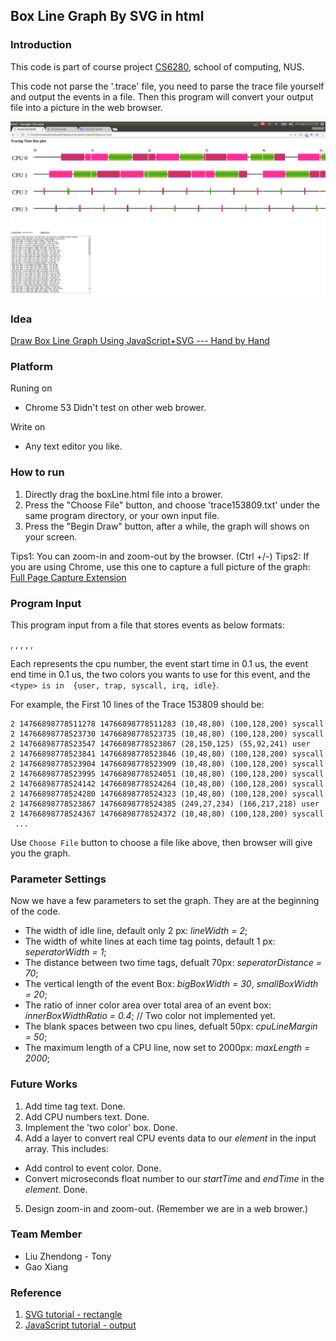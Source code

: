 ## Box Line Graph By SVG in html 

### Introduction
This code is part of course project [CS6280](http://www.comp.nus.edu.sg/~sites/cs6280/week1.html), school of computing, NUS.

This code not parse the '.trace' file, you need to parse the trace file yourself and output the events in a file.
Then this program will convert your output file into a picture in the web browser.

![Alt text](/ScreenShot/graph.png?raw=true "Optional Title")

### Idea
[Draw Box Line Graph Using JavaScript+SVG --- Hand by Hand](https://docs.google.com/document/d/1thR_uHmaZhuNjbCk6WJZ1E-DNqS60jVItxtxHZfSe5w/edit?usp=sharing)


### Platform
Runing on 
* Chrome 53
Didn't test on other web brower.

Write on
* Any text editor you like.

### How to run 
1. Directly drag the boxLine.html file into a brower.
2. Press the "Choose File" button, and choose 'trace153809.txt' under the same program directory, or your own input file.
3. Press the "Begin Draw" button, after a while, the graph will shows on your screen.

Tips1: You can zoom-in and zoom-out by the browser. (Ctrl +/-)
Tips2: If you are using Chrome, use this one to capture a full picture of the graph: [Full Page Capture Extension](https://chrome.google.com/webstore/detail/full-page-screen-capture/fdpohaocaechififmbbbbbknoalclacl?utm_source=chrome-app-launcher-info-dialog)

### Program Input 
This program input from a file that stores events as below formats:

<cpu>, <eventStartTime>, <eventEndTime>, <color1>, <color2>, <type>

Each represents the cpu number, the event start time in 0.1 us, the event
 end time in 0.1 us, the two colors you wants to use for this event, and the
`<type> is in  {user, trap, syscall, irq, idle}`.

For example, the First 10 lines of the Trace 153809 should be:

```
2 14766898778511278 14766898778511283 (10,48,80) (100,128,200) syscall
2 14766898778523730 14766898778523735 (10,48,80) (100,128,200) syscall
2 14766898778523547 14766898778523867 (28,150,125) (55,92,241) user
2 14766898778523841 14766898778523846 (10,48,80) (100,128,200) syscall
2 14766898778523904 14766898778523909 (10,48,80) (100,128,200) syscall
2 14766898778523995 14766898778524051 (10,48,80) (100,128,200) syscall
2 14766898778524142 14766898778524264 (10,48,80) (100,128,200) syscall
2 14766898778524280 14766898778524323 (10,48,80) (100,128,200) syscall
2 14766898778523867 14766898778524385 (249,27,234) (166,217,218) user
2 14766898778524367 14766898778524372 (10,48,80) (100,128,200) syscall
 ...
```
Use `Choose File` button to choose a file like above, then browser will give 
you the graph.
    
### Parameter Settings
Now we have a few parameters to set the graph. They are at the beginning of the code.
* The width of idle line, default only 2 px: *lineWidth = 2*; 
* The width of white lines at each time tag points, default 1 px: *seperatorWidth = 1*;  
* The distance between two time tags, defualt 70px: *seperatorDistance = 70*;
* The vertical length of the event Box: *bigBoxWidth = 30*, *smallBoxWidth = 20*;
* The ratio of inner color area over total area of an event box: *innerBoxWidthRatio = 0.4*; // Two color not implemented yet. 
* The blank spaces between two cpu lines, defualt 50px: *cpuLineMargin = 50*; 
* The maximum length of a CPU line, now set to 2000px: *maxLength = 2000*;


### Future Works 
1. Add time tag text. Done.
2. Add CPU numbers text. Done.
3. Implement the 'two color' box. Done.
4. Add a layer to convert real CPU events data to our *element* in the input array.
This includes:
* Add control to event color. Done.
* Convert microseconds float number to our *startTime* and *endTime* in the *element*.  Done.
5. Design zoom-in and zoom-out. (Remember we are in a web brower.)

### Team Member
* Liu Zhendong - Tony
* Gao Xiang 

### Reference
1. [SVG tutorial - rectangle](http://www.w3schools.com/graphics/svg_rect.asp)
2. [JavaScript tutorial - output](http://www.w3schools.com/js/js_output.asp)

